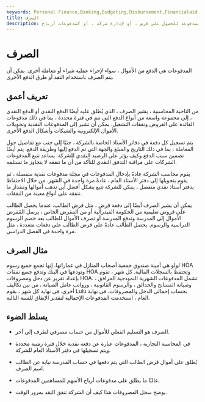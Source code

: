 ```yaml
---
keywords: Personal Finance,Banking,Budgeting,Disbursement,Financialaid
title: الصرف
description: الصرف هو عملية دفع الأموال أو صرفها ، والتي يمكن أن تشمل الأموال المدفوعة للحصول على قرض ، أو لإدارة شركة ، أو كمدفوعات أرباح.
---
```


# الصرف
المدفوعات هي الدفع من الأموال ، سواء لإجراء عملية شراء أو معاملة أخرى. يمكن أن يتم الصرف باستخدام النقد أو طرق الدفع الأخرى.

## تعريف أعمق

من الناحية المحاسبية ، يشير الصرف ، الذي يُطلق عليه أيضًا الدفع النقدي أو الدفع النقدي ، إلى مجموعة واسعة من أنواع الدفع التي تتم في فترة محددة ، بما في ذلك مدفوعات الفائدة على القروض ونفقات التشغيل. يمكن أن تشير إلى المدفوعات النقدية وتحويلات الأموال الإلكترونية والشيكات وأشكال الدفع الأخرى.

يتم تسجيل كل دفعة في دفاتر الأستاذ الخاصة بالشركة ، جنبًا إلى جنب مع تفاصيل حول المعاملة ، بما في ذلك التاريخ والمبلغ والجهة التي تم الدفع إليها وطريقة الدفع. يتم أيضًا تضمين سبب الدفع وكيف يؤثر على الرصيد النقدي للشركة. يساعد تتبع المدفوعات الشركات على مراقبة التدفق النقدي للتأكد من أن ما تنفقه لا يتجاوز ما تستلمه.

يقوم محاسب الشركة عادةً بإدخال المدفوعات في مجلة مدفوعات نقدية منفصلة ، ثم يقوم بتحويلها إلى دفتر الأستاذ العام ، عادةً مرة واحدة في الشهر. من خلال الاحتفاظ بدفتر أستاذ نقدي منفصل ، يمكن للشركة تتبع بشكل أفضل أين تذهب أموالها ومقدار ما تنفقه على أنواع معينة من النفقات.

يمكن أن يشير الصرف أيضًا إلى دفعة قرض ، مثل قرض الطالب. عندما يحصل الطالب على قروض تعليمية من الحكومة الفيدرالية أو من المقرض الخاص ، يرسل المُقرض الأموال إلى المدرسة وتدفع المدرسة أو تصرف الأموال للطالب بعد خصم الرسوم الدراسية والرسوم. يحصل الطالب عادةً على قرض الطالب على دفعات متعددة ، مثل مرة واحدة في الفصل الدراسي.

## مثال الصرف

لولو هي أمينة صندوق جمعية أصحاب المنازل في عماراتها. إنها تجمع جميع رسوم HOA وتودعها في البنك وتدفع جميع نفقات HOA وتحتفظ بالسجلات المالية. كل شهر ، تقوم بإعداد تقرير عن دخل ومصروفات HOA. تشمل المدفوعات الشهرية النموذجية المرافق ، وصيانة المسابح والحدائق ، والرسوم القانونية ، ورواتب عامل الصيانة ، من بين تكاليف أخرى. في نهاية كل شهر ، يقوم Lulu بحساب إجمالي الدخل والمصروفات. في نهاية العام ، استخدمت المدفوعات الإجمالية لتقدير الإنفاق للسنة التالية.

## يسلط الضوء

- الصرف هو التسليم الفعلي للأموال من حساب مصرفي لطرف إلى آخر.

- في المحاسبة التجارية ، المدفوعات عبارة عن دفعة نقدية خلال فترة زمنية محددة ويتم تسجيلها في دفتر الأستاذ العام للشركة.

- يُطلق على أموال قرض الطالب التي يتم دفعها في حساب المدرسة نيابة عن الطالب اسم الصرف.

- غالبًا ما يطلق على مدفوعات أرباح الأسهم للمساهمين المدفوعات.

- يوضح سجل المصروفات هذا كيف أن الشركة تنفق النقد بمرور الوقت.

